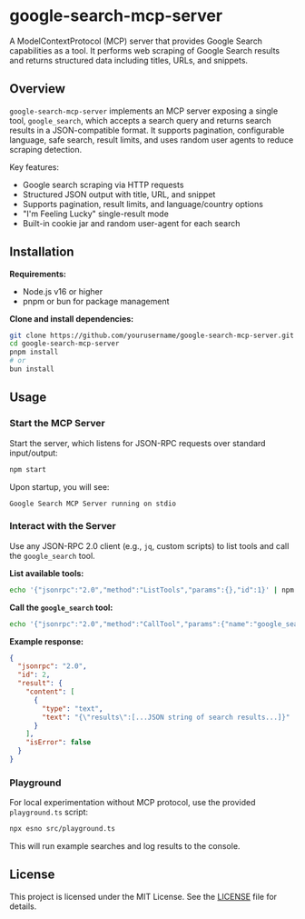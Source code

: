  # google-search-mcp-server

 A ModelContextProtocol (MCP) server that provides Google Search capabilities as a tool. It performs web scraping of Google Search results and returns structured data including titles, URLs, and snippets.

 ## Overview

 `google-search-mcp-server` implements an MCP server exposing a single tool, `google_search`, which accepts a search query and returns search results in a JSON-compatible format. It supports pagination, configurable language, safe search, result limits, and uses random user agents to reduce scraping detection.

 Key features:
 - Google search scraping via HTTP requests
 - Structured JSON output with title, URL, and snippet
 - Supports pagination, result limits, and language/country options
 - "I'm Feeling Lucky" single-result mode
 - Built-in cookie jar and random user-agent for each search

 ## Installation

 **Requirements:**
 - Node.js v16 or higher
 - pnpm or bun for package management

 **Clone and install dependencies:**

 ```bash
 git clone https://github.com/yourusername/google-search-mcp-server.git
 cd google-search-mcp-server
 pnpm install
# or
bun install
 ```

 ## Usage

 ### Start the MCP Server

 Start the server, which listens for JSON-RPC requests over standard input/output:

 ```bash
 npm start
 ```

 Upon startup, you will see:

 ```
 Google Search MCP Server running on stdio
 ```

 ### Interact with the Server

 Use any JSON-RPC 2.0 client (e.g., `jq`, custom scripts) to list tools and call the `google_search` tool.

 **List available tools:**
 ```bash
 echo '{"jsonrpc":"2.0","method":"ListTools","params":{},"id":1}' | npm start
 ```

 **Call the `google_search` tool:**
 ```bash
 echo '{"jsonrpc":"2.0","method":"CallTool","params":{"name":"google_search","arguments":{"query":"OpenAI","num":5}},"id":2}' | npm start
 ```

 **Example response:**
 ```json
 {
   "jsonrpc": "2.0",
   "id": 2,
   "result": {
     "content": [
       {
         "type": "text",
         "text": "{\"results\":[...JSON string of search results...]}"
       }
     ],
     "isError": false
   }
 }
 ```

 ### Playground

 For local experimentation without MCP protocol, use the provided `playground.ts` script:

 ```bash
 npx esno src/playground.ts
 ```

 This will run example searches and log results to the console.

 ## License

 This project is licensed under the MIT License. See the [LICENSE](LICENSE) file for details.
